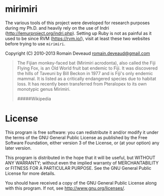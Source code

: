 # mirimiri

The various tools of this project were developed for research purposes during 
my Ph.D. and heavily rely on the use of Indri (<http://lemurproject.org/indri.php>).
Setting up Ruby is not as painful as it used to be since RVM (<https://rvm.io/>), 
visit at least these two websites before trying to use `mirimiri`.


Copyright (C) 2010-2013 Romain Deveaud <romain.deveaud@gmail.com>

> The Fijian monkey-faced bat (Mirimiri acrodonta), also called the Fiji 
> Flying Fox, is an Old World fruit bat endemic to Fiji. It was discovered 
> the hills of Taveuni by Bill Beckon in 1977 and is Fiji's only endemic 
> mammal. It is listed as a critically endangered species due to habitat 
> loss. It has recently been transferred from Pteralopex to its own 
> monotypic genus Mirimiri.
>
> #####Wikipedia

License
=======

This program is free software: you can redistribute it and/or modify
it under the terms of the GNU General Public License as published by
the Free Software Foundation, either version 3 of the License, or
(at your option) any later version.

This program is distributed in the hope that it will be useful,
but WITHOUT ANY WARRANTY; without even the implied warranty of
MERCHANTABILITY or FITNESS FOR A PARTICULAR PURPOSE.  See the
GNU General Public License for more details.

You should have received a copy of the GNU General Public License
along with this program.  If not, see <http://www.gnu.org/licenses/>.
